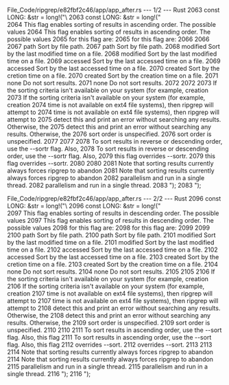 File_Code/ripgrep/e82fbf2c46/app/app_after.rs --- 1/2 --- Rust
2063     const LONG: &str = long!("\                                                                                                                         2063     const LONG: &str = long!("\
2064 This flag enables sorting of results in ascending order. The possible values                                                                            2064 This flag enables sorting of results in ascending order. The possible values
2065 for this flag are:                                                                                                                                      2065 for this flag are:
2066                                                                                                                                                         2066 
2067     path        Sort by file path.                                                                                                                      2067     path        Sort by file path.
2068     modified    Sort by the last modified time on a file.                                                                                               2068     modified    Sort by the last modified time on a file.
2069     accessed    Sort by the last accessed time on a file.                                                                                               2069     accessed    Sort by the last accessed time on a file.
2070     created     Sort by the cretion time on a file.                                                                                                     2070     created     Sort by the creation time on a file.
2071     none        Do not sort results.                                                                                                                    2071     none        Do not sort results.
2072                                                                                                                                                         2072 
2073 If the sorting criteria isn't available on your system (for example, creation                                                                           2073 If the sorting criteria isn't available on your system (for example, creation
2074 time is not available on ext4 file systems), then ripgrep will attempt to                                                                               2074 time is not available on ext4 file systems), then ripgrep will attempt to
2075 detect this and print an error without searching any results. Otherwise, the                                                                            2075 detect this and print an error without searching any results. Otherwise, the
2076 sort order is unspecified.                                                                                                                              2076 sort order is unspecified.
2077                                                                                                                                                         2077 
2078 To sort results in reverse or descending order, use the --sortr flag. Also,                                                                             2078 To sort results in reverse or descending order, use the --sortr flag. Also,
2079 this flag overrides --sortr.                                                                                                                            2079 this flag overrides --sortr.
2080                                                                                                                                                         2080 
2081 Note that sorting results currently always forces ripgrep to abandon                                                                                    2081 Note that sorting results currently always forces ripgrep to abandon
2082 parallelism and run in a single thread.                                                                                                                 2082 parallelism and run in a single thread.
2083 ");                                                                                                                                                     2083 ");

File_Code/ripgrep/e82fbf2c46/app/app_after.rs --- 2/2 --- Rust
2096     const LONG: &str = long!("\                                                                                                                         2096     const LONG: &str = long!("\
2097 This flag enables sorting of results in descending order. The possible values                                                                           2097 This flag enables sorting of results in descending order. The possible values
2098 for this flag are:                                                                                                                                      2098 for this flag are:
2099                                                                                                                                                         2099 
2100     path        Sort by file path.                                                                                                                      2100     path        Sort by file path.
2101     modified    Sort by the last modified time on a file.                                                                                               2101     modified    Sort by the last modified time on a file.
2102     accessed    Sort by the last accessed time on a file.                                                                                               2102     accessed    Sort by the last accessed time on a file.
2103     created     Sort by the cretion time on a file.                                                                                                     2103     created     Sort by the creation time on a file.
2104     none        Do not sort results.                                                                                                                    2104     none        Do not sort results.
2105                                                                                                                                                         2105 
2106 If the sorting criteria isn't available on your system (for example, creation                                                                           2106 If the sorting criteria isn't available on your system (for example, creation
2107 time is not available on ext4 file systems), then ripgrep will attempt to                                                                               2107 time is not available on ext4 file systems), then ripgrep will attempt to
2108 detect this and print an error without searching any results. Otherwise, the                                                                            2108 detect this and print an error without searching any results. Otherwise, the
2109 sort order is unspecified.                                                                                                                              2109 sort order is unspecified.
2110                                                                                                                                                         2110 
2111 To sort results in ascending order, use the --sort flag. Also, this flag                                                                                2111 To sort results in ascending order, use the --sort flag. Also, this flag
2112 overrides --sort.                                                                                                                                       2112 overrides --sort.
2113                                                                                                                                                         2113 
2114 Note that sorting results currently always forces ripgrep to abandon                                                                                    2114 Note that sorting results currently always forces ripgrep to abandon
2115 parallelism and run in a single thread.                                                                                                                 2115 parallelism and run in a single thread.
2116 ");                                                                                                                                                     2116 ");


